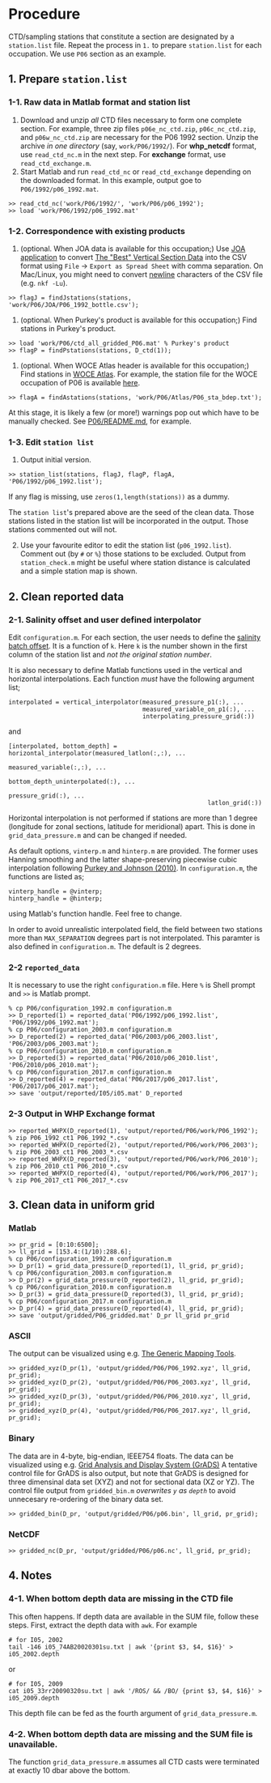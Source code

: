 # Procedure
CTD/sampling stations that constitute a section are designated by a `station.list` file. Repeat the process in `1.` to prepare `station.list` for each occupation.
We use `P06` section as an example.

## 1. Prepare `station.list`



### 1-1. Raw data in Matlab format and station list

1. Download and unzip *all* CTD files necessary to form one complete section. For example, three zip files `p06e_nc_ctd.zip`, `p06c_nc_ctd.zip`, and `p06w_nc_ctd.zip` are necessary for the P06 1992 section. Unzip the archive *in one directory* (say, `work/P06/1992/`). For **whp_netcdf** format, use `read_ctd_nc.m` in the next step. For **exchange** format, use `read_ctd_exchange.m`.
1. Start Matlab and run `read_ctd_nc` or `read_ctd_exchange` depending on the downloaded format. In this example, output goe to `P06/1992/p06_1992.mat`.
~~~
>> read_ctd_nc('work/P06/1992/', 'work/P06/p06_1992');
>> load 'work/P06/1992/p06_1992.mat'
~~~

### 1-2. Correspondence with existing products
1. (optional. When JOA data is available for this occupation;) Use [JOA application](http://joa.ucsd.edu/joa) to convert  [The "Best" Vertical Section Data](http://joa.ucsd.edu/data/best.html) into the CSV format using `File` → `Export as Spread Sheet` with comma separation. On Mac/Linux, you might need to convert [newline](https://en.wikipedia.org/wiki/Newline) characters of the CSV file (e.g. `nkf -Lu`).
~~~
>> flagJ = findJstations(stations, 'work/P06/JOA/P06_1992_bottle.csv');
~~~
1. (optional. When Purkey's product is available for this occupation;) Find stations in Purkey's product.
~~~
>> load 'work/P06/ctd_all_gridded_P06.mat' % Purkey's product
>> flagP = findPstations(stations, D_ctd(1));
~~~
1. (optional. When WOCE Atlas header is available for this occupation;) Find stations in [WOCE Atlas](http://woceatlas.ucsd.edu). For example, the station file for the WOCE occupation of P06 is available [here](http://whp-atlas.ucsd.edu/pacific/p06/info/bathy.html).
~~~
>> flagA = findAstations(stations, 'work/P06/Atlas/P06_sta_bdep.txt');
~~~
At this stage, it is likely a few (or more!) warnings pop out which have to be manually checked. See [P06/README.md](https://github.com/kkats/WOCE-GO-SHIP-clean-sections/blob/master/P06/README.md), for example.

### 1-3. Edit `station list`

1. Output initial version.
~~~
>> station_list(stations, flagJ, flagP, flagA, 'P06/1992/p06_1992.list');
~~~
If any flag is missing, use `zeros(1,length(stations))` as a dummy.

The `station list`'s prepared above are the seed of the clean data. Those stations listed in the station list will be incorporated in the output. Those stations commented out will not.

2. Use your favourite editor to edit the station list (`p06_1992.list`). Comment out (by `#` or `%`) those stations to be excluded. Output from `station_check.m` might be useful where station distance is calculated and a simple station map is shown.


## 2. Clean reported data
### 2-1. Salinity offset and user defined interpolator
Edit `configuration.m`.
For each section, the user needs to define the [salinity batch offset](https://github.com/kkats/WOCE-GO-SHIP-clean-sections/blob/master/SaltBatchOffset/README.md). It is a function of `k`. Here `k` is the number shown in the first column of the station list and *not the original station number*.

It is also necessary to define Matlab functions used in the vertical and horizontal interpolations. Each function *must* have the following argument list;
~~~
interpolated = vertical_interpolator(measured_pressure_p1(:), ...
                                     measured_variable_on_p1(:), ...
                                     interpolating_pressure_grid(:))
~~~
and
~~~
[interpolated, bottom_depth] = horizontal_interpolator(measured_latlon(:,:), ...
                                                       measured_variable(:,:), ...
                                                       bottom_depth_uninterpolated(:), ...
                                                       pressure_grid(:), ...
                                                       latlon_grid(:))
~~~
Horizontal interpolation is not performed if stations are more than 1 degree (longitude for zonal sections, latitude for meridional) apart. This is done in `grid_data_pressure.m` and can be changed if needed.

As default options, `vinterp.m` and `hinterp.m` are provided. The former uses Hanning smoothing and the latter shape-preserving piecewise cubic interpolation following [Purkey and Johnson (2010)](https://doi.org/10.1175/2010JCLI3682.1). In `configuration.m`, the functions are listed as;
~~~
vinterp_handle = @vinterp;
hinterp_handle = @hinterp;
~~~
using Matlab's function handle. Feel free to change.

In order to avoid unrealistic interpolated field, the field between two stations more than
`MAX_SEPARATION` degrees part is not interpolated. This paramter is also defined in
`configuration.m`. The default is 2 degrees.

### 2-2 `reported_data`
It is necessary to use the right `configuration.m` file. Here `%` is Shell prompt and `>>` is Matlab prompt.
~~~
% cp P06/configuration_1992.m configuration.m
>> D_reported(1) = reported_data('P06/1992/p06_1992.list', 'P06/1992/p06_1992.mat');
% cp P06/configuration_2003.m configuration.m
>> D_reported(2) = reported_data('P06/2003/p06_2003.list', 'P06/2003/p06_2003.mat');
% cp P06/configuration_2010.m configuration.m
>> D_reported(3) = reported_data('P06/2010/p06_2010.list', 'P06/2010/p06_2010.mat');
% cp P06/configuration_2017.m configuration.m
>> D_reported(4) = reported_data('P06/2017/p06_2017.list', 'P06/2017/p06_2017.mat');
>> save 'output/reported/I05/i05.mat' D_reported
~~~

### 2-3 Output in WHP Exchange format
~~~
>> reported_WHPX(D_reported(1), 'output/reported/P06/work/P06_1992');
% zip P06_1992_ct1 P06_1992_*.csv
>> reported_WHPX(D_reported(2), 'output/reported/P06/work/P06_2003');
% zip P06_2003_ct1 P06_2003_*.csv
>> reported_WHPX(D_reported(3), 'output/reported/P06/work/P06_2010');
% zip P06_2010_ct1 P06_2010_*.csv
>> reported_WHPX(D_reported(4), 'output/reported/P06/work/P06_2017');
% zip P06_2017_ct1 P06_2017_*.csv
~~~

## 3. Clean data in uniform grid
### Matlab
~~~
>> pr_grid = [0:10:6500];
>> ll_grid = [153.4:(1/10):288.6];
% cp P06/configuration_1992.m configuration.m
>> D_pr(1) = grid_data_pressure(D_reported(1), ll_grid, pr_grid);
% cp P06/configuration_2003.m configuration.m
>> D_pr(2) = grid_data_pressure(D_reported(2), ll_grid, pr_grid);
% cp P06/configuration_2010.m configuration.m
>> D_pr(3) = grid_data_pressure(D_reported(3), ll_grid, pr_grid);
% cp P06/configuration_2017.m configuration.m
>> D_pr(4) = grid_data_pressure(D_reported(4), ll_grid, pr_grid);
>> save 'output/gridded/P06_gridded.mat' D_pr ll_grid pr_grid
~~~
### ASCII
The output can be visualized using e.g.
[The Generic Mapping Tools](http://gmt.soest.hawaii.edu/home).
~~~
>> gridded_xyz(D_pr(1), 'output/gridded/P06/P06_1992.xyz', ll_grid, pr_grid);
>> gridded_xyz(D_pr(2), 'output/gridded/P06/P06_2003.xyz', ll_grid, pr_grid);
>> gridded_xyz(D_pr(3), 'output/gridded/P06/P06_2010.xyz', ll_grid, pr_grid);
>> gridded_xyz(D_pr(4), 'output/gridded/P06/P06_2017.xyz', ll_grid, pr_grid);
~~~

### Binary
The data are in 4-byte, big-endian, IEEE754 floats.
The data can be visualized using e.g.
[Grid Analysis and Display System (GrADS)](http://cola.gmu.edu/grads/)
A tentative control file for GrADS is also output, but note
that GrADS is designed for three dimensinal data set (XYZ) and not for
sectional data (XZ or YZ). The control file output from `gridded_bin.m` *overwrites
`y` as `depth`* to avoid unnecesary re-ordering of the binary data set.
~~~
>> gridded_bin(D_pr, 'output/gridded/P06/p06.bin', ll_grid, pr_grid);
~~~

### NetCDF
~~~
>> gridded_nc(D_pr, 'output/gridded/P06/p06.nc', ll_grid, pr_grid);
~~~


## 4. Notes
### 4-1. When bottom depth data are missing in the CTD file
This often happens. If depth data are available in the SUM file, follow these steps.
First, extract the depth data with `awk`.
For example
~~~
# for I05, 2002
tail -146 i05_74AB20020301su.txt | awk '{print $3, $4, $16}' > i05_2002.depth
~~~
or
~~~
# for I05, 2009
cat i05_33rr20090320su.txt | awk '/ROS/ && /BO/ {print $3, $4, $16}' > i05_2009.depth
~~~
This depth file can be fed as the fourth argument of `grid_data_pressure.m`.


### 4-2. When bottom depth data are missing and the SUM file is unavailable.
The function `grid_data_pressure.m` assumes all CTD casts were terminated at exactly 10 dbar above the bottom.
